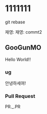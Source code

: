 # 1111111

git rebase

재영:
재영: commt2

## GooGunMO

Hello World!!

### ug

안녕하세여!

### Pull Request

PR.\_.PR 
